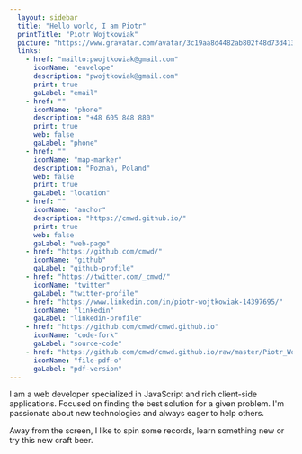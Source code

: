 ```yaml
---
  layout: sidebar
  title: "Hello world, I am Piotr"
  printTitle: "Piotr Wojtkowiak"
  picture: "https://www.gravatar.com/avatar/3c19aa8d4482ab802f48d73d41318637?s=300"
  links:
    - href: "mailto:pwojtkowiak@gmail.com"
      iconName: "envelope"
      description: "pwojtkowiak@gmail.com"
      print: true
      gaLabel: "email"
    - href: ""
      iconName: "phone"
      description: "+48 605 848 880"
      print: true
      web: false
      gaLabel: "phone"
    - href: ""
      iconName: "map-marker"
      description: "Poznań, Poland"
      web: false
      print: true
      gaLabel: "location"
    - href: ""
      iconName: "anchor"
      description: "https://cmwd.github.io/"
      print: true
      web: false
      gaLabel: "web-page"
    - href: "https://github.com/cmwd/"
      iconName: "github"
      gaLabel: "github-profile"
    - href: "https://twitter.com/_cmwd/"
      iconName: "twitter"
      gaLabel: "twitter-profile"
    - href: "https://www.linkedin.com/in/piotr-wojtkowiak-14397695/"
      iconName: "linkedin"
      gaLabel: "linkedin-profile"
    - href: "https://github.com/cmwd/cmwd.github.io"
      iconName: "code-fork"
      gaLabel: "source-code"
    - href: "https://github.com/cmwd/cmwd.github.io/raw/master/Piotr_Wojtkowiak.pdf"
      iconName: "file-pdf-o"
      gaLabel: "pdf-version"
---
```

I am a web developer specialized in JavaScript and rich client-side applications. Focused on finding the best solution for a given problem. I'm passionate about new technologies and always eager to help others.

Away from the screen, I like to spin some records, learn something new or try this new craft beer.

